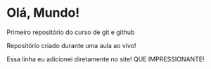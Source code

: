 # Olá, Mundo!
 Primeiro repositório do curso de git e github

 Repositório criado durante uma aula ao vivo!

 Essa linha eu adicionei diretamente no site! QUE IMPRESSIONANTE!
 
